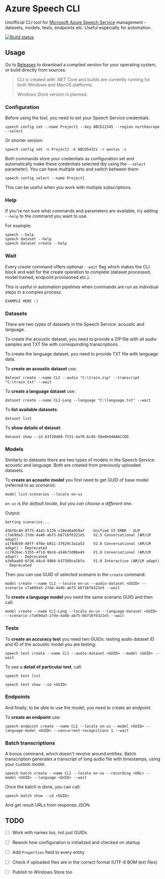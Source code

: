 # Azure Speech CLI

Unofficial CLI tool for [Microsoft Azure Speech Service](https://docs.microsoft.com/azure/cognitive-services/speech-service/overview) management - datasets, models, tests, endpoints etc. Useful especially for automation.

[![Build status](https://dev.azure.com/msimecek/AzureSpeechCLI/_apis/build/status/AzureSpeechCLI-GitHub)](https://dev.azure.com/msimecek/AzureSpeechCLI/_build/latest?definitionId=2)

## Usage

Go to [Releases](https://github.com/msimecek/Azure-Speech-CLI/releases) to download a compiled version for your operating system, or build directly from sources.

> CLI is created with .NET Core and builds are currently running for both Windows and MacOS platforms.
>
> Windows Store version is planned.

### Configuration

Before using the tool, you need to set your Speech Service credentials.

```
speech config set --name Project1 --key ABCD12345 --region northeurope --select
```

Or shorter version:

```
speech config set -n Project2 -k ABCD54321 -r westus -s
```

Both commands store your credentials as configuration set and automatically make these credentials selected (by using the `--select` parameter). You can have multiple sets and switch between them:

```
speech config select --name Project1
```

This can be useful when you work with multiple subscriptions.

### Help

If you're not sure what commands and parameters are available, try adding `--help` to the command you want to use.

For example:

```
speech --help
speech dataset --help
speech dataset create --help
```

### Wait

Every *create* command offers optional `--wait` flag which makes the CLI block and wait for the create operation to complete (dataset processed, model trained, endpoint provisioned etc.).

This is useful in automation pipelines when commands are run as individual steps in a complex process.

```
EXAMPLE HERE :)
```

### Datasets

There are two types of datasets in the Speech Service: acoustic and language. 

To create the acoustic dataset, you need to provide a ZIP file with all audio samples and TXT file with corresponding transcriptions.

To create the language dataset, you need to provide TXT file with language data.

To **create an acoustic dataset** use:

```
dataset create --name CLI --audio "C:\train.zip" --transcript "C:\train.txt" --wait
```

To **create a language dataset** use:

```
dataset create --name CLI-Lang --language "C:\language.txt" --wait
```

To **list available datasets**:

```
dataset list
```

To **show details of dataset**:

```
dataset show --id 63f20d88-f531-4af0-bc85-58e0e9dAAACCDD
```

### Models

Similarly to datasets there are two types of models in the Speech Service: acoustic and language. Both are created from previously uploaded datasets.

To **create an acoustic model** you first need to get GUID of base model (referred to as *scenario*):

```
model list-scenarios --locale en-us
```

*`en-us` is the default locale, but you can choose a different one.*

Output:

```
Getting scenarios...

d36f6c4b-8f75-41d1-b126-c38e46a059af    Unified V3 EMBR - ULM
c7a69da3-27de-4a4b-ab75-b6716f6321e5    V2.5 Conversational (AM/LM adapt)
a1f8db59-40ff-4f0e-b011-37629c3a1a53    V2.0 Conversational (AM/LM adapt) - Deprecated
cc7826ac-5355-471d-9bc6-a54673d06e45    V1.0 Conversational (AM/LM adapt) - Deprecated
a3d8aab9-6f36-44cd-9904-b37389ce2bfa    V1.0 Interactive (AM/LM adapt) - Deprecated
```

Then you can use GUID of selected scenario in the `create` command:

```
model create --name CLI --locale en-us --audio-dataset <GUID> --scenario c7a69da3-27de-4a4b-ab75-b6716f6321e5 --wait
```

To **create a language model** you need the same scenario GUID and then call:

```
model create --name CLI-Lang --locale en-us --language-dataset <GUID> --scenario c7a69da3-27de-4a4b-ab75-b6716f6321e5 --wait
```

### Tests

To **create an accuracy test** you need two GUIDs: testing audio dataset ID and ID of the acoustic model you are testing:

```
speech test create --name CLI --audio-dataset <GUID> --model <GUID> --wait
```

To see a **detail of particular test**, call:

```
speech test list

speech test show --id <GUID>
```

### Endpoints

And finally, to be able to use the model, you need to create an endpoint.

To **create an endpoint** use:

```
speech endpoint create --name CLI --locale en-us --model <GUID> --language-model <GUID> --concurrent-recognitions 1 --wait
```

### Batch transcriptions

A bonus command, which doesn't revolve around entities. Batch transcription generates a transcript of long audio file with timestamps, using your custom model.

```
speech batch create --name CLI --locale en-us --recording <URL> --model <GUID> --language <GUID> --wait
```

Once the batch is done, you can call:

```
speech batch show --id <GUID>
```

And get result URLs from response JSON.

## TODO

- [ ] Work with names too, not just GUIDs
- [ ] Rework how configuration is initialized and checked on startup
- [ ] Add `Properties` field to every entity
- [ ] Check if uploaded files are in the correct format (UTF-8 BOM text files)
- [ ] Publish to Windows Store too

